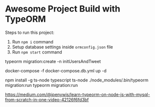 # Awesome Project Build with TypeORM

Steps to run this project:

1. Run `npm i` command
2. Setup database settings inside `ormconfig.json` file
3. Run `npm start` command

typeorm migration:create -n initUsersAndTweet

docker-compose -f docker-compose.db.yml up -d

npm install -g ts-node typescript
ts-node ./node_modules/.bin/typeorm migration:run
typeorm migration:run

https://medium.com/@ipenywis/learn-typeorm-on-node-js-with-mysql-from-scratch-in-one-video-42126f6fd3bf
